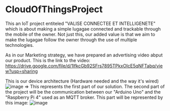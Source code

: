 # CloudOfThingsProject

This an IoT project entiteled "VALISE CONNECTEE ET INTELLIGENETE" which is about making a simple lugagae connected and trackable through the mobile of the owner. Not just this, our added value is that we aim to make the lugagae follow the owner through the use of multiple technologies.

As in our Marketing strategy, we have prepared an advertising video abput our product.
This is the link to the video: 
https://drive.google.com/file/d/1lfkcGb92SFrs7895TPkxOIcE5qNFTabq/view?usp=sharing

This is our device architecture (Hardware needed and the way it's wired)
![image](https://user-images.githubusercontent.com/68896752/148460838-b8a1881e-6236-4cd4-b5cd-b11bf1ae95e1.png)
=> This represents the first part of our solution. The second part of the project will be the communication between our "Arduino Uno" and the "Raspberry Pi 4" used as an MQTT broker. 
This part will be represented by this image:
![image](https://user-images.githubusercontent.com/68896752/148461581-caa0008e-253c-43c7-94fe-122364c00b9d.png)





